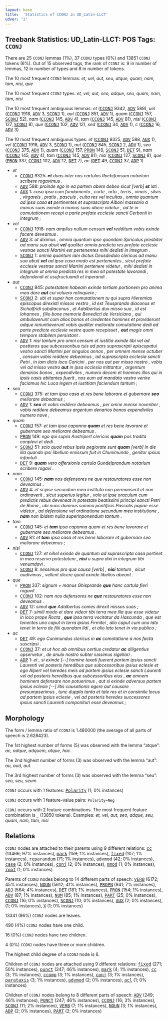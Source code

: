 ```yaml
---
layout: base
title:  'Statistics of CCONJ in UD_Latin-LLCT'
udver: '2'
---
```


## Treebank Statistics: UD_Latin-LLCT: POS Tags: `CCONJ`

There are 25 `CCONJ` lemmas (1%), 37 `CCONJ` types (0%) and 13851 `CCONJ` tokens (6%).
Out of 15 observed tags, the rank of `CCONJ` is: 9 in number of lemmas, 12 in number of types and 8 in number of tokens.

The 10 most frequent `CCONJ` lemmas: <em>et, uel, aut, seu, atque, quam, nam, tam, nisi, que</em>

The 10 most frequent `CCONJ` types:  <em>et, vel, aut, seo, adque, seu, quam, nam, tam, nisi</em>

The 10 most frequent ambiguous lemmas: <em>et</em> (<tt><a href="la_llct-pos-CCONJ.html">CCONJ</a></tt> 9342, <tt><a href="la_llct-pos-ADV.html">ADV</a></tt> 589), <em>uel</em> (<tt><a href="la_llct-pos-CCONJ.html">CCONJ</a></tt> 1918, <tt><a href="la_llct-pos-ADV.html">ADV</a></tt> 3, <tt><a href="la_llct-pos-SCONJ.html">SCONJ</a></tt> 1), <em>aut</em> (<tt><a href="la_llct-pos-CCONJ.html">CCONJ</a></tt> 851, <tt><a href="la_llct-pos-ADV.html">ADV</a></tt> 1), <em>quam</em> (<tt><a href="la_llct-pos-CCONJ.html">CCONJ</a></tt> 157, <tt><a href="la_llct-pos-SCONJ.html">SCONJ</a></tt> 52), <em>nam</em> (<tt><a href="la_llct-pos-CCONJ.html">CCONJ</a></tt> 145, <tt><a href="la_llct-pos-ADV.html">ADV</a></tt> 4), <em>tam</em> (<tt><a href="la_llct-pos-CCONJ.html">CCONJ</a></tt> 145, <tt><a href="la_llct-pos-ADV.html">ADV</a></tt> 81), <em>nisi</em> (<tt><a href="la_llct-pos-CCONJ.html">CCONJ</a></tt> 127, <tt><a href="la_llct-pos-SCONJ.html">SCONJ</a></tt> 8), <em>que</em> (<tt><a href="la_llct-pos-CCONJ.html">CCONJ</a></tt> 102, <tt><a href="la_llct-pos-ADV.html">ADV</a></tt> 12), <em>sed</em> (<tt><a href="la_llct-pos-CCONJ.html">CCONJ</a></tt> 34, <tt><a href="la_llct-pos-ADV.html">ADV</a></tt> 1), <em>c</em> (<tt><a href="la_llct-pos-CCONJ.html">CCONJ</a></tt> 16, <tt><a href="la_llct-pos-ADV.html">ADV</a></tt> 3)

The 10 most frequent ambiguous types:  <em>et</em> (<tt><a href="la_llct-pos-CCONJ.html">CCONJ</a></tt> 9325, <tt><a href="la_llct-pos-ADV.html">ADV</a></tt> 588, <tt><a href="la_llct-pos-AUX.html">AUX</a></tt> 1), <em>vel</em> (<tt><a href="la_llct-pos-CCONJ.html">CCONJ</a></tt> 1918, <tt><a href="la_llct-pos-ADV.html">ADV</a></tt> 3, <tt><a href="la_llct-pos-SCONJ.html">SCONJ</a></tt> 1), <em>aut</em> (<tt><a href="la_llct-pos-CCONJ.html">CCONJ</a></tt> 845, <tt><a href="la_llct-pos-SCONJ.html">SCONJ</a></tt> 2, <tt><a href="la_llct-pos-ADV.html">ADV</a></tt> 1), <em>seo</em> (<tt><a href="la_llct-pos-CCONJ.html">CCONJ</a></tt> 375, <tt><a href="la_llct-pos-ADV.html">ADV</a></tt> 1), <em>quam</em> (<tt><a href="la_llct-pos-CCONJ.html">CCONJ</a></tt> 157, <tt><a href="la_llct-pos-PRON.html">PRON</a></tt> 149, <tt><a href="la_llct-pos-SCONJ.html">SCONJ</a></tt> 51, <tt><a href="la_llct-pos-DET.html">DET</a></tt> 9), <em>nam</em> (<tt><a href="la_llct-pos-CCONJ.html">CCONJ</a></tt> 145, <tt><a href="la_llct-pos-ADV.html">ADV</a></tt> 4), <em>tam</em> (<tt><a href="la_llct-pos-CCONJ.html">CCONJ</a></tt> 145, <tt><a href="la_llct-pos-ADV.html">ADV</a></tt> 81), <em>nisi</em> (<tt><a href="la_llct-pos-CCONJ.html">CCONJ</a></tt> 127, <tt><a href="la_llct-pos-SCONJ.html">SCONJ</a></tt> 8), <em>que</em> (<tt><a href="la_llct-pos-PRON.html">PRON</a></tt> 337, <tt><a href="la_llct-pos-CCONJ.html">CCONJ</a></tt> 102, <tt><a href="la_llct-pos-ADV.html">ADV</a></tt> 12, <tt><a href="la_llct-pos-DET.html">DET</a></tt> 7), <em>ac</em> (<tt><a href="la_llct-pos-DET.html">DET</a></tt> 49, <tt><a href="la_llct-pos-CCONJ.html">CCONJ</a></tt> 37, <tt><a href="la_llct-pos-ADP.html">ADP</a></tt> 1)


* <em>et</em>
  * <tt><a href="la_llct-pos-CCONJ.html">CCONJ</a></tt> 9325: <em><b>et</b> duas inter nos cartulas Rachifonsum notarium scribere rogavimus .</em>
  * <tt><a href="la_llct-pos-ADV.html">ADV</a></tt> 588: <em>proinde ego in ea partem abere debeo sicut [verb] <b>et</b> isti .</em>
  * <tt><a href="la_llct-pos-AUX.html">AUX</a></tt> 1: <em>casa ipsa cum fundamento , curte , orto , terris , vineis , silvis , virgareis , pratis , pascuis , culta res vel incultas , omnia quantum ad ipsa casa <b>et</b> pertinentes et suprascripto Alboni massario a manus suas exinde a manus suas abere videtur , ad te in comutationem recepi a parte prefate ecclesie sancti Cerbonii in integrum ;</em>
* <em>vel</em>
  * <tt><a href="la_llct-pos-CCONJ.html">CCONJ</a></tt> 1918: <em>nam amplius nullum censum <b>vel</b> redditum vobis exinde facere deveamus .</em>
  * <tt><a href="la_llct-pos-ADV.html">ADV</a></tt> 3: <em>ut diximus , omnia quantum ipse quondam Spriculus presbiter ad manu sua abuit <b>vel</b> qualiter omnia predicta res prefate ecclesie vestrae sancti Martini est pertenentes mihi dedisti in integrum .</em>
  * <tt><a href="la_llct-pos-SCONJ.html">SCONJ</a></tt> 1: <em>omnia quantum iam dictus Deusdedulo clericus ad manu sua abuit <b>vel</b> ad ipsa casa modo est pertenentes , sicut prefate ecclesie vestrae sancti Martini pertenere videtur , mihi dedisti in integrum ut omnia predicta res in mea sit potestate lavorandi , defendendi et usufructuandi et inperandi .</em>
* <em>aut</em>
  * <tt><a href="la_llct-pos-CCONJ.html">CCONJ</a></tt> 845: <em>potestatem habeam exinde tertiam portionem pro anima mea dare <b>aut</b> cui voluero relinquere ;</em>
  * <tt><a href="la_llct-pos-SCONJ.html">SCONJ</a></tt> 2: <em>ubi et super han comutationem tu qui supra Hieremias episcopus direxisti missos vestro , id est Teusprando diaconus et Sichalfridi subdiaconus , et Adalbertus dux misso suo , id est Iohannes , filio bone memorie Benedicti de Versiciano , qui ambulaverunt cum alios bonos et credentes homines et providerunt adque renuntiaverunt vobis qualiter meliorata comutatione dedi ad parte predicte ecclesie vestre quam recepisset , <b>aut</b> magis omni tempore stabilem persistant .</em>
  * <tt><a href="la_llct-pos-ADV.html">ADV</a></tt> 1: <em>nisi tantum pro omni censum et iustitia exinde tibi vel ad postteros que subcessoribus tuis ad pars suprascripti episcopatui vestro sancti Martini per singulos annos , per omnem mense octuber , censum vobis reddere debeamus , ad suprascripta ecclesia sancti Petri , in iam dicto loco Caricini , per nos aut per misso nostro , vobis vel ad misso vestro <b>aut</b> in ipsa ecclesia mittantur , argentum denarios bonos , expendiviles , numero decem et homines illos qui in ipsis casis abitantes fuerit , nos eum ad mandato vestro venire faciamus hic Luca legem et iustitiam faciendum tantum ;</em>
* <em>seo</em>
  * <tt><a href="la_llct-pos-CCONJ.html">CCONJ</a></tt> 375: <em>et tam ipsa casa et res bene laborare et gubernare <b>seo</b> meliorare debeamus ;</em>
  * <tt><a href="la_llct-pos-ADV.html">ADV</a></tt> 1: <em><b>seo</b> et vobis reddere debeamus , per omne mense novenber , vobis reddere debeamus argentum denarios bonos expendiviles numero nove ;</em>
* <em>quam</em>
  * <tt><a href="la_llct-pos-CCONJ.html">CCONJ</a></tt> 157: <em>et tam ipsa capanna <b>quam</b> et res bene lavorare et gubernare seo meliorare debeamus .</em>
  * <tt><a href="la_llct-pos-PRON.html">PRON</a></tt> 149: <em>ego qui supra Austripert clericus <b>quam</b> pos tradita conplevi et dedi .</em>
  * <tt><a href="la_llct-pos-SCONJ.html">SCONJ</a></tt> 51: <em>scio quod rebus ipsis pegiorate sunt <b>quam</b> [verb] in die illa quando ipsi libellum emissum fuit in Chunimundo , genitor ipsius infantuli .</em>
  * <tt><a href="la_llct-pos-DET.html">DET</a></tt> 9: <em><b>quam</b> vero offersionis cartula Gundelprandum notarium scribere rogavi .</em>
* <em>nam</em>
  * <tt><a href="la_llct-pos-CCONJ.html">CCONJ</a></tt> 145: <em><b>nam</b> nos defensores ne que restauratores esse non deveamus .</em>
  * <tt><a href="la_llct-pos-ADV.html">ADV</a></tt> 4: <em>et si ipse secundum mea instituta non permanserit et non ordinaverit , sicut superius legitur , volo ut ipse oraculum cum predictis rebus deveneat in potestate beatissimi principi sancti Petri de Roma , ubi nunc domnus summo pontificis Pascalis papae esse videtur , ad defensione vel ordinatione secundum mea institutione , <b>nam</b> non ibidem nulla superinponendum tantum .</em>
* <em>tam</em>
  * <tt><a href="la_llct-pos-CCONJ.html">CCONJ</a></tt> 145: <em>et <b>tam</b> ipsa capanna quam et res bene lavorare et gubernare seo meliorare debeamus .</em>
  * <tt><a href="la_llct-pos-ADV.html">ADV</a></tt> 81: <em>et <b>tam</b> ipsa casa et res bene laborare et gubernare seo meliorare debeamus ;</em>
* <em>nisi</em>
  * <tt><a href="la_llct-pos-CCONJ.html">CCONJ</a></tt> 127: <em>et nihel exinde de quantum ad suprascripta casa pertinet in mea reservo potestatem , <b>nisi</b> u supra dixi in integrum tibi venumdavi .</em>
  * <tt><a href="la_llct-pos-SCONJ.html">SCONJ</a></tt> 8: <em>nessimus pro qua causa [verb] , <b>nisi</b> tantum , sicut audivimus , vellent dicere quod exinde libellos abeant .</em>
* <em>que</em>
  * <tt><a href="la_llct-pos-PRON.html">PRON</a></tt> 337: <em>signum + manus Ghisprande <b>que</b> hanc cartula fieri rogavit .</em>
  * <tt><a href="la_llct-pos-CCONJ.html">CCONJ</a></tt> 102: <em>nam nos defensores ne <b>que</b> restauratores esse non deveamus .</em>
  * <tt><a href="la_llct-pos-ADV.html">ADV</a></tt> 12: <em>simul <b>que</b> Adalbertus comes direxit missos suos ;</em>
  * <tt><a href="la_llct-pos-DET.html">DET</a></tt> 7: <em>simili modo et dare videor tibi terra mea illa que esse videtur in loco prope Rocta , <b>que</b> ipsa terra vocitatur da Hascunda , que est tenentes uno caput in terra ipsius Firmitei , alio caput cum uno lato tenet in terra de filii quondam Ildi , et alio lato tenet in via publica ;</em>
* <em>ac</em>
  * <tt><a href="la_llct-pos-DET.html">DET</a></tt> 49: <em>ego Cunimundus clericus in <b>ac</b> comotatione a nos facta suscripsi .</em>
  * <tt><a href="la_llct-pos-CCONJ.html">CCONJ</a></tt> 37: <em>et ut hoc ab omnibus certius credatur <b>ac</b> diligentius opservetur , de anulo nostro subter iussimus sigellari .</em>
  * <tt><a href="la_llct-pos-ADP.html">ADP</a></tt> 1: <em>et , si exinde [--] homine taxati fuerent partem ipsius sancti Laurenti vel posteris heredibus que subcessoribus ipsius eclesie et ego Alpert vel heredes meis ad partem ipsius eclesie sancti Laurenti vel ad posteris heredibus que subcessoribus eius , <b>ac</b> omnem hominem defensare non potuerimus , aut si exinde adversus partem ipsius eclesie [--] litis causationis agere aut causare presumpserimus , tunc duppla tanta et tale res et in consimile locus ad partem ipsius eclesie , vel ad posteris heredes successores ipsius sancti Laurenti componituri esse deveamus ;</em>

## Morphology

The form / lemma ratio of `CCONJ` is 1.480000 (the average of all parts of speech is 2.628423).

The 1st highest number of forms (5) was observed with the lemma “atque”: <em>ac, adque, adquem, atque, hac</em>.

The 2nd highest number of forms (3) was observed with the lemma “aut”: <em>au, aud, aut</em>.

The 3rd highest number of forms (3) was observed with the lemma “seu”: <em>seo, seu, seum</em>.

`CCONJ` occurs with 1 features: <tt><a href="la_llct-feat-Polarity.html">Polarity</a></tt> (1; 0% instances)

`CCONJ` occurs with 1 feature-value pairs: `Polarity=Neg`

`CCONJ` occurs with 2 feature combinations.
The most frequent feature combination is `_` (13850 tokens).
Examples: <em>et, vel, aut, seo, adque, seu, quam, nam, tam, nisi</em>


## Relations

`CCONJ` nodes are attached to their parents using 9 different relations: <tt><a href="la_llct-dep-cc.html">cc</a></tt> (13466; 97% instances), <tt><a href="la_llct-dep-mark.html">mark</a></tt> (159; 1% instances), <tt><a href="la_llct-dep-fixed.html">fixed</a></tt> (107; 1% instances), <tt><a href="la_llct-dep-reparandum.html">reparandum</a></tt> (71; 1% instances), <tt><a href="la_llct-dep-advmod.html">advmod</a></tt> (42; 0% instances), <tt><a href="la_llct-dep-case.html">case</a></tt> (2; 0% instances), <tt><a href="la_llct-dep-conj.html">conj</a></tt> (2; 0% instances), <tt><a href="la_llct-dep-nmod.html">nmod</a></tt> (1; 0% instances), <tt><a href="la_llct-dep-root.html">root</a></tt> (1; 0% instances)

Parents of `CCONJ` nodes belong to 14 different parts of speech: <tt><a href="la_llct-pos-VERB.html">VERB</a></tt> (6172; 45% instances), <tt><a href="la_llct-pos-NOUN.html">NOUN</a></tt> (5612; 41% instances), <tt><a href="la_llct-pos-PROPN.html">PROPN</a></tt> (941; 7% instances), <tt><a href="la_llct-pos-ADJ.html">ADJ</a></tt> (564; 4% instances), <tt><a href="la_llct-pos-DET.html">DET</a></tt> (181; 1% instances), <tt><a href="la_llct-pos-PRON.html">PRON</a></tt> (154; 1% instances), <tt><a href="la_llct-pos-ADV.html">ADV</a></tt> (87; 1% instances), <tt><a href="la_llct-pos-NUM.html">NUM</a></tt> (85; 1% instances), <tt><a href="la_llct-pos-PART.html">PART</a></tt> (25; 0% instances), <tt><a href="la_llct-pos-CCONJ.html">CCONJ</a></tt> (16; 0% instances), <tt><a href="la_llct-pos-SCONJ.html">SCONJ</a></tt> (10; 0% instances), <tt><a href="la_llct-pos-AUX.html">AUX</a></tt> (2; 0% instances),  (1; 0% instances), <tt><a href="la_llct-pos-X.html">X</a></tt> (1; 0% instances)

13341 (96%) `CCONJ` nodes are leaves.

490 (4%) `CCONJ` nodes have one child.

16 (0%) `CCONJ` nodes have two children.

4 (0%) `CCONJ` nodes have three or more children.

The highest child degree of a `CCONJ` node is 6.

Children of `CCONJ` nodes are attached using 9 different relations: <tt><a href="la_llct-dep-fixed.html">fixed</a></tt> (271; 50% instances), <tt><a href="la_llct-dep-punct.html">punct</a></tt> (247; 46% instances), <tt><a href="la_llct-dep-mark.html">mark</a></tt> (4; 1% instances), <tt><a href="la_llct-dep-cc.html">cc</a></tt> (3; 1% instances), <tt><a href="la_llct-dep-ccomp.html">ccomp</a></tt> (3; 1% instances), <tt><a href="la_llct-dep-conj.html">conj</a></tt> (3; 1% instances), <tt><a href="la_llct-dep-parataxis.html">parataxis</a></tt> (3; 1% instances), <tt><a href="la_llct-dep-advmod.html">advmod</a></tt> (2; 0% instances), <tt><a href="la_llct-dep-acl.html">acl</a></tt> (1; 0% instances)

Children of `CCONJ` nodes belong to 8 different parts of speech: <tt><a href="la_llct-pos-ADV.html">ADV</a></tt> (249; 46% instances), <tt><a href="la_llct-pos-PUNCT.html">PUNCT</a></tt> (247; 46% instances), <tt><a href="la_llct-pos-CCONJ.html">CCONJ</a></tt> (16; 3% instances), <tt><a href="la_llct-pos-SCONJ.html">SCONJ</a></tt> (11; 2% instances), <tt><a href="la_llct-pos-VERB.html">VERB</a></tt> (7; 1% instances), <tt><a href="la_llct-pos-NOUN.html">NOUN</a></tt> (3; 1% instances), <tt><a href="la_llct-pos-ADP.html">ADP</a></tt> (2; 0% instances), <tt><a href="la_llct-pos-PART.html">PART</a></tt> (2; 0% instances)

